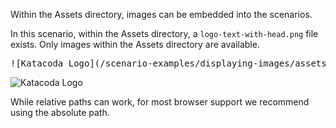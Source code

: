 Within the Assets directory, images can be embedded into the scenarios.

In this scenario, within the Assets directory, a `logo-text-with-head.png` file exists. Only images within the Assets directory are available.

<pre>
![Katacoda Logo](/scenario-examples/displaying-images/assets/logo-text-with-head.png)
</pre>

![Katacoda Logo](/scenario-examples/scenarios/displaying-images/assets/logo-text-with-head.png)

While relative paths can work, for most browser support we recommend using the absolute path.
